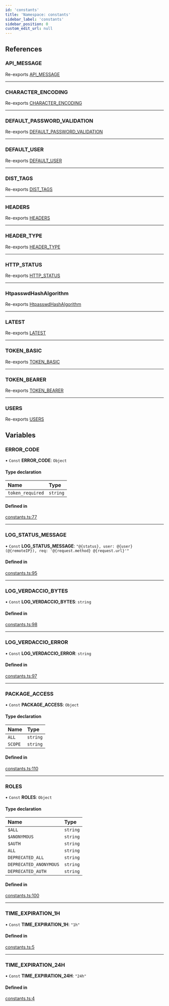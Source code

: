 ```yaml
---
id: 'constants'
title: 'Namespace: constants'
sidebar_label: 'constants'
sidebar_position: 0
custom_edit_url: null
---
```


## References

### API_MESSAGE

Re-exports [API_MESSAGE](../modules.md#api_message)

---

### CHARACTER_ENCODING

Re-exports [CHARACTER_ENCODING](../modules.md#character_encoding)

---

### DEFAULT_PASSWORD_VALIDATION

Re-exports [DEFAULT_PASSWORD_VALIDATION](../modules.md#default_password_validation)

---

### DEFAULT_USER

Re-exports [DEFAULT_USER](../modules.md#default_user)

---

### DIST_TAGS

Re-exports [DIST_TAGS](../modules.md#dist_tags)

---

### HEADERS

Re-exports [HEADERS](../modules.md#headers)

---

### HEADER_TYPE

Re-exports [HEADER_TYPE](../modules.md#header_type)

---

### HTTP_STATUS

Re-exports [HTTP_STATUS](../modules.md#http_status)

---

### HtpasswdHashAlgorithm

Re-exports [HtpasswdHashAlgorithm](../enums/HtpasswdHashAlgorithm.md)

---

### LATEST

Re-exports [LATEST](../modules.md#latest)

---

### TOKEN_BASIC

Re-exports [TOKEN_BASIC](../modules.md#token_basic)

---

### TOKEN_BEARER

Re-exports [TOKEN_BEARER](../modules.md#token_bearer)

---

### USERS

Re-exports [USERS](../modules.md#users)

## Variables

### ERROR_CODE

• `Const` **ERROR_CODE**: `Object`

#### Type declaration

| Name             | Type     |
| :--------------- | :------- |
| `token_required` | `string` |

#### Defined in

[constants.ts:77](https://github.com/verdaccio/verdaccio/blob/10057a4ff/packages/core/core/src/constants.ts#L77)

---

### LOG_STATUS_MESSAGE

• `Const` **LOG_STATUS_MESSAGE**: `"@{status}, user: @{user}(@{remoteIP}), req: '@{request.method} @{request.url}'"`

#### Defined in

[constants.ts:95](https://github.com/verdaccio/verdaccio/blob/10057a4ff/packages/core/core/src/constants.ts#L95)

---

### LOG_VERDACCIO_BYTES

• `Const` **LOG_VERDACCIO_BYTES**: `string`

#### Defined in

[constants.ts:98](https://github.com/verdaccio/verdaccio/blob/10057a4ff/packages/core/core/src/constants.ts#L98)

---

### LOG_VERDACCIO_ERROR

• `Const` **LOG_VERDACCIO_ERROR**: `string`

#### Defined in

[constants.ts:97](https://github.com/verdaccio/verdaccio/blob/10057a4ff/packages/core/core/src/constants.ts#L97)

---

### PACKAGE_ACCESS

• `Const` **PACKAGE_ACCESS**: `Object`

#### Type declaration

| Name    | Type     |
| :------ | :------- |
| `ALL`   | `string` |
| `SCOPE` | `string` |

#### Defined in

[constants.ts:110](https://github.com/verdaccio/verdaccio/blob/10057a4ff/packages/core/core/src/constants.ts#L110)

---

### ROLES

• `Const` **ROLES**: `Object`

#### Type declaration

| Name                   | Type     |
| :--------------------- | :------- |
| `$ALL`                 | `string` |
| `$ANONYMOUS`           | `string` |
| `$AUTH`                | `string` |
| `ALL`                  | `string` |
| `DEPRECATED_ALL`       | `string` |
| `DEPRECATED_ANONYMOUS` | `string` |
| `DEPRECATED_AUTH`      | `string` |

#### Defined in

[constants.ts:100](https://github.com/verdaccio/verdaccio/blob/10057a4ff/packages/core/core/src/constants.ts#L100)

---

### TIME_EXPIRATION_1H

• `Const` **TIME_EXPIRATION_1H**: `"1h"`

#### Defined in

[constants.ts:5](https://github.com/verdaccio/verdaccio/blob/10057a4ff/packages/core/core/src/constants.ts#L5)

---

### TIME_EXPIRATION_24H

• `Const` **TIME_EXPIRATION_24H**: `"24h"`

#### Defined in

[constants.ts:4](https://github.com/verdaccio/verdaccio/blob/10057a4ff/packages/core/core/src/constants.ts#L4)
